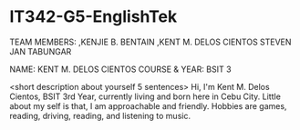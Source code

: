 # IT342-G5-EnglishTek

TEAM MEMBERS: 
,KENJIE B. BENTAIN
,KENT M. DELOS CIENTOS
STEVEN JAN TABUNGAR

NAME: KENT M. DELOS CIENTOS
COURSE & YEAR: BSIT 3 


<short description about yourself 5 sentences>
Hi, I'm Kent M. Delos Cientos, BSIT 3rd Year, currently living and born here in Cebu City. Little about my self is that, I am approachable and friendly. Hobbies are games, reading, driving, reading, and listening to music. 
